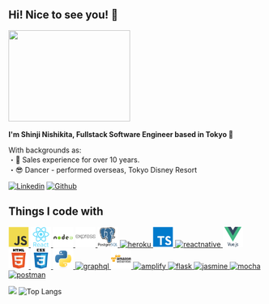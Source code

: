 ## Hi! Nice to see you! :open_hands:
<!-- ![](https://media.giphy.com/media/5lWtoCrjLeqSUyUzPJ/giphy.gif) -->
<!-- ![](https://media.giphy.com/media/26xBukhJ0i8KXADYc/giphy.gif?cid=ecf05e47lxt3oes0ipyfauinypkkbszxufs89ece62ve5ztf&rid=giphy.gif&ct=g) -->
<img src="https://media.giphy.com/media/26xBukhJ0i8KXADYc/giphy.gif?cid=ecf05e47lxt3oes0ipyfauinypkkbszxufs89ece62ve5ztf&rid=giphy.gif&ct=g" width="240px" height="180px"/>

**I'm Shinji Nishikita, Fullstack Software Engineer based in Tokyo :tokyo_tower:**

With backgrounds as:  
・:rocket: Sales experience for over 10 years.  
・:sunglasses: Dancer - performed overseas, Tokyo Disney Resort

[![Linkedin](https://img.shields.io/badge/LinkedIn-0077B5?style=for-the-badge&logo=linkedin&logoColor=white)](https://www.linkedin.com/in/shinji-nishikita/)
[![Github](https://img.shields.io/badge/GitHub-100000?style=for-the-badge&logo=github&logoColor=white)](https://github.com/Shinji-Nishikita)

## Things I code with
<p align="left"> 
  <a href="https://developer.mozilla.org/en-US/docs/Web/JavaScript" target="_blank"> <img src="https://raw.githubusercontent.com/devicons/devicon/master/icons/javascript/javascript-original.svg" alt="javascript" width="40" height="40"/> </a> 
  <a href="https://reactjs.org/" target="_blank"> <img src="https://raw.githubusercontent.com/devicons/devicon/master/icons/react/react-original-wordmark.svg" alt="react" width="40" height="40"/> </a> 
  <a href="https://nodejs.org" target="_blank"> <img src="https://raw.githubusercontent.com/devicons/devicon/master/icons/nodejs/nodejs-original-wordmark.svg" alt="nodejs" width="40" height="40"/> </a>
  <a href="https://expressjs.com" target="_blank"> <img src="https://raw.githubusercontent.com/devicons/devicon/master/icons/express/express-original-wordmark.svg" alt="express" width="40" height="40"/> </a> 
  <a href="https://www.postgresql.org" target="_blank"> <img src="https://raw.githubusercontent.com/devicons/devicon/master/icons/postgresql/postgresql-original-wordmark.svg" alt="postgresql" width="40" height="40"/> </a> 
  <a href="https://heroku.com" target="_blank"> <img src="https://www.vectorlogo.zone/logos/heroku/heroku-icon.svg" alt="heroku" width="40" height="40"/> </a> 
  <a href="https://www.typescriptlang.org/" target="_blank"> <img src="https://raw.githubusercontent.com/devicons/devicon/master/icons/typescript/typescript-original.svg" alt="typescript" width="40" height="40"/> </a> 
  <a href="https://reactnative.dev/" target="_blank"> <img src="https://reactnative.dev/img/header_logo.svg" alt="reactnative" width="40" height="40"/> </a>
  <a href="https://vuejs.org/" target="_blank"> <img src="https://raw.githubusercontent.com/devicons/devicon/master/icons/vuejs/vuejs-original-wordmark.svg" alt="vuejs" width="40" height="40"/> </a> 
  <a href="https://www.w3.org/html/" target="_blank"> <img src="https://raw.githubusercontent.com/devicons/devicon/master/icons/html5/html5-original-wordmark.svg" alt="html5" width="40" height="40"/> </a> 
  <a href="https://www.w3schools.com/css/" target="_blank"> <img src="https://raw.githubusercontent.com/devicons/devicon/master/icons/css3/css3-original-wordmark.svg" alt="css3" width="40" height="40"/> </a> 
  <a href="https://www.python.org" target="_blank"> <img src="https://raw.githubusercontent.com/devicons/devicon/master/icons/python/python-original.svg" alt="python" width="40" height="40"/> </a> 
  <a href="https://graphql.org" target="_blank"> <img src="https://www.vectorlogo.zone/logos/graphql/graphql-icon.svg" alt="graphql" width="40" height="40"/> </a> 
  <a href="https://aws.amazon.com" target="_blank"> <img src="https://raw.githubusercontent.com/devicons/devicon/master/icons/amazonwebservices/amazonwebservices-original-wordmark.svg" alt="aws" width="40" height="40"/> </a> 
  <a href="https://aws.amazon.com/amplify/" target="_blank"> <img src="https://docs.amplify.aws/assets/logo-dark.svg" alt="amplify" width="40" height="40"/> </a> 
  <a href="https://flask.palletsprojects.com/" target="_blank"> <img src="https://www.vectorlogo.zone/logos/pocoo_flask/pocoo_flask-icon.svg" alt="flask" width="40" height="40"/> </a> 
  <a href="https://jasmine.github.io/" target="_blank"> <img src="https://www.vectorlogo.zone/logos/jasmine/jasmine-icon.svg" alt="jasmine" width="40" height="40"/> </a> 
  <a href="https://mochajs.org" target="_blank"> <img src="https://www.vectorlogo.zone/logos/mochajs/mochajs-icon.svg" alt="mocha" width="40" height="40"/> </a> 
  <a href="https://postman.com" target="_blank"> <img src="https://www.vectorlogo.zone/logos/getpostman/getpostman-icon.svg" alt="postman" width="40" height="40"/> </a> 
</p>


<!-- ![Shinji-Nishikita github stats](https://github-readme-stats.vercel.app/api?username=Shinji-Nishikita&show_icons=true&theme=tokyonight)  -->
![](https://github-profile-summary-cards.vercel.app/api/cards/profile-details?username=Shinji-Nishikita&theme=github_dark)
![Top Langs](https://github-readme-stats.vercel.app/api/top-langs/?username=Shinji-Nishikita&layout=compact&theme=tokyonight)


<!-- ![github-chart](https://github-chart.vercel.app/api?user=Shinji-Nishikita) -->
